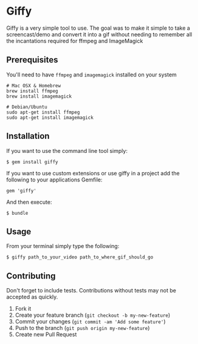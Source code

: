 # Giffy

Giffy is a very simple tool to use. The goal was to make it simple to take a screencast/demo
and convert it into a gif without needing to remember all the incantations required for ffmpeg
and ImageMagick

## Prerequisites

You'll need to have `ffmpeg` and `imagemagick` installed on your system

```
# Mac OSX & Homebrew
brew install ffmpeg
brew install imagemagick

# Debian/Ubuntu
sudo apt-get install ffmpeg
sudo apt-get install imagemagick
```

## Installation

If you want to use the command line tool simply:

    $ gem install giffy

If you want to use custom extensions or use giffy in
a project add the following to your applications Gemfile:

    gem 'giffy'

And then execute:

    $ bundle

## Usage

From your terminal simply type the following:

    $ giffy path_to_your_video path_to_where_gif_should_go

## Contributing

Don't forget to include tests. Contributions without tests may not be
accepted as quickly.

1. Fork it
2. Create your feature branch (`git checkout -b my-new-feature`)
3. Commit your changes (`git commit -am 'Add some feature'`)
4. Push to the branch (`git push origin my-new-feature`)
5. Create new Pull Request
